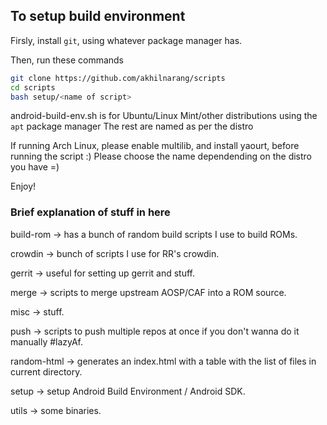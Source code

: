 
## To setup build environment

Firsly, install `git`, using whatever package manager has.

Then, run these commands

```bash
git clone https://github.com/akhilnarang/scripts
cd scripts
bash setup/<name of script>
```

android-build-env.sh is for Ubuntu/Linux Mint/other distributions using the `apt` package manager
The rest are named as per the distro

If running Arch Linux, please enable multilib, and install yaourt, before running the script :)
Please choose the name dependending on the distro you have =)

Enjoy!


### Brief explanation of stuff in here


build-rom -> has a bunch of random build scripts I use to build ROMs.

crowdin -> bunch of scripts I use for RR's crowdin.

gerrit -> useful for setting up gerrit and stuff.

merge -> scripts to merge upstream AOSP/CAF into a ROM source.

misc -> stuff.

push -> scripts to push multiple repos at once if you don't wanna do it manually #lazyAf.

random-html -> generates an index.html with a table with the list of files in current directory.

setup -> setup Android Build Environment / Android SDK.

utils -> some binaries.
